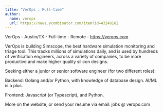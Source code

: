 ```yaml
---
title: "VerOps : Full-time"
author:
  name: verops
  url: https://news.ycombinator.com/item?id=43248162
---
```

VerOps - Austin&#x2F;TX - Full-time - Remote - <a href="https:&#x2F;&#x2F;verops.com" rel="nofollow">https:&#x2F;&#x2F;verops.com</a>

VerOps is building Simscope, the best hardware simulation monitoring and triage tool. This tracks millions of simulations daily, and is used by hundreds of verification engineers, across a variety of companies, to be more productive and make higher quality silicon designs.

Seeking either a junior or senior software engineer (for two different roles):

Backend: Golang and&#x2F;or Python, with knowledge of database design.  AI&#x2F;ML is a plus.

Frontend: Javascript (or Typescript), and Python.

More on the website, or send your resume via email: jobs @ verops.com
<JobApplication />
